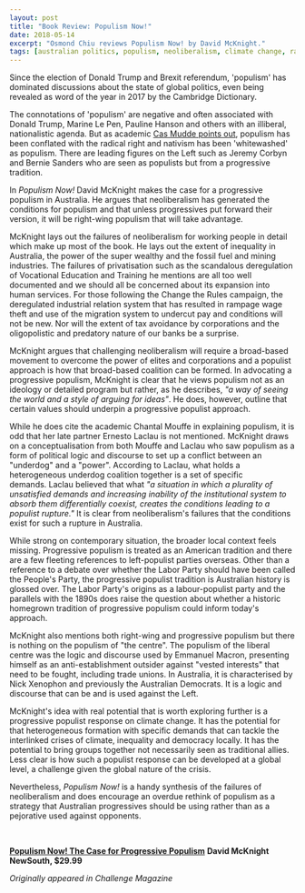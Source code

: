 ```yaml
---
layout: post
title: "Book Review: Populism Now!"
date: 2018-05-14
excerpt: "Osmond Chiu reviews Populism Now! by David McKnight."
tags: [australian politics, populism, neoliberalism, climate change, racism]
---
```



Since the election of Donald Trump and Brexit referendum, 'populism' has dominated discussions about the state of global politics, even being revealed as word of the year in 2017 by the Cambridge Dictionary.

The connotations of 'populism' are negative and often associated with Donald Trump, Marine Le Pen, Pauline Hanson and others with an illiberal, nationalistic agenda. But as academic <a href="https://www.theguardian.com/commentisfree/2017/dec/07/cambridge-dictionary-nativism-populism-word-year">Cas Mudde points out</a>, populism has been conflated with the radical right and nativism has been 'whitewashed' as populism. There are leading figures on the Left such as Jeremy Corbyn and Bernie Sanders who are seen as populists but from a progressive tradition.

In <em>Populism Now!</em> David McKnight makes the case for a progressive populism in Australia. He argues that neoliberalism has generated the conditions for populism and that unless progressives put forward their version, it will be right-wing populism that will take advantage.

McKnight lays out the failures of neoliberalism for working people in detail which make up most of the book. He lays out the extent of inequality in Australia, the power of the super wealthy and the fossil fuel and mining industries. The failures of privatisation such as the scandalous deregulation of Vocational Education and Training he mentions are all too well documented and we should all be concerned about its expansion into human services. For those following the Change the Rules campaign, the deregulated industrial relation system that has resulted in rampage wage theft and use of the migration system to undercut pay and conditions will not be new. Nor will the extent of tax avoidance by corporations and the oligopolistic and predatory nature of our banks be a surprise.

McKnight argues that challenging neoliberalism will require a broad-based movement to overcome the power of elites and corporations and a populist approach is how that broad-based coalition can be formed. In advocating a progressive populism, McKnight is clear that he views populism not as an ideology or detailed program but rather, as he describes, <em>"a way of seeing the world and a style of arguing for ideas"</em>. He does, however, outline that certain values should underpin a progressive populist approach.

While he does cite the academic Chantal Mouffe in explaining populism, it is odd that her late partner Ernesto Laclau is not mentioned. McKnight draws on a conceptualisation from both Mouffe and Laclau who saw populism as a form of political logic and discourse to set up a conflict between an "underdog" and a "power". According to Laclau, what holds a heterogeneous underdog coalition together is a set of specific demands. Laclau believed that what <em>"a situation in which a plurality of unsatisfied demands and increasing inability of the institutional system to absorb them differentially coexist, creates the conditions leading to a populist rupture."</em> It is clear from neoliberalism's failures that the conditions exist for such a rupture in Australia.

While strong on contemporary situation, the broader local context feels missing. Progressive populism is treated as an American tradition and there are a few fleeting references to left-populist parties overseas. Other than a reference to a debate over whether the Labor Party should have been called the People's Party, the progressive populist tradition is Australian history is glossed over. The Labor Party's origins as a labour-populist party and the parallels with the 1890s does raise the question about whether a historic homegrown tradition of progressive populism could inform today's approach.

McKnight also mentions both right-wing and progressive populism but there is nothing on the populism of "the centre". The populism of the liberal centre was the logic and discourse used by Emmanuel Macron, presenting himself as an anti-establishment outsider against "vested interests" that need to be fought, including trade unions. In Australia, it is characterised by Nick Xenophon and previously the Australian Democrats. It is a logic and discourse that can be and is used against the Left.

McKnight's idea with real potential that is worth exploring further is a progressive populist response on climate change. It has the potential for that heterogeneous formation with specific demands that can tackle the interlinked crises of climate, inequality and democracy locally. It has the potential to bring groups together not necessarily seen as traditional allies. Less clear is how such a populist response can be developed at a global level, a challenge given the global nature of the crisis.

Nevertheless, <em>Populism Now!</em> is a handy synthesis of the failures of neoliberalism and does encourage an overdue rethink of populism as a strategy that Australian progressives should be using rather than as a pejorative used against opponents.

&nbsp;

<a href="https://www.newsouthbooks.com.au/books/power-people/"><strong>Populism Now! The Case for Progressive Populism</strong></a>
<strong>David McKnight</strong>
<strong>NewSouth, $29.99</strong>

<i>Originally appeared in Challenge Magazine</i>
